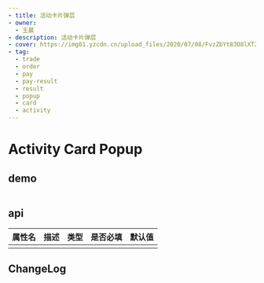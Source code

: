 ```yaml
---
- title: 活动卡片弹层
- owner:
  - 王晨
- description: 活动卡片弹层
- cover: https://img01.yzcdn.cn/upload_files/2020/07/08/FvzZbYt83O8lXTZBivNHxBY2J0Q4.png
- tag:
  - trade
  - order
  - pay
  - pay-result
  - result
  - popup
  - card
  - activity
---
```


# Activity Card Popup

## demo
```
```

## api
| 属性名  | 描述                 | 类型                                                  | 是否必填 | 默认值               |
| ------ | ------------------- | ---------------------------------------------------- | ------- | ------------------- |
|        |                     |                                                      |         |                     |

## ChangeLog

